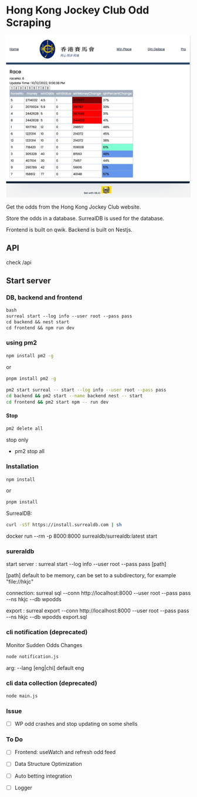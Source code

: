 # Hong Kong Jockey Club Odd Scraping

![demo](./demo.jpeg)

Get the odds from the Hong Kong Jockey Club website.

Store the odds in a database. SurrealDB is used for the database.

Frontend is built on qwik. Backend is built on Nestjs. 

## API

check /api

## Start server

### DB, backend and frontend

```
bash
surreal start --log info --user root --pass pass
cd backend && nest start
cd frontend && npm run dev
```

### using pm2

```bash
npm install pm2 -g
```

or 

```bash
pnpm install pm2 -g
```

```bash
pm2 start surreal -- start --log info --user root --pass pass
cd backend && pm2 start --name backend nest -- start
cd frontend && pm2 start npm -- run dev
```

#### Stop

```bash
pm2 delete all
```

stop only

* pm2 stop all

### Installation

```bash
npm install
```

or 

```bash
pnpm install
```

SurrealDB:

```bash
curl -sSf https://install.surrealdb.com | sh
```
docker run --rm -p 8000:8000 surrealdb/surrealdb:latest start

### sureraldb

start server : surreal start --log info --user root --pass pass [path]

[path] default to be memory, can be set to a subdirectory, for example "file://hkjc"

connection: surreal sql --conn http://localhost:8000 --user root --pass pass --ns hkjc --db wpodds

export : surreal export --conn http://localhost:8000 --user root --pass pass --ns hkjc --db wpodds export.sql

### cli notification (deprecated)

Monitor Sudden Odds Changes

```bash
node notification.js
```

arg:
--lang [eng|chi] default eng

### cli data collection (deprecated)

```bash
node main.js
```

### Issue

- [ ] WP odd crashes and stop updating on some shells

### To Do

- [ ] Frontend: useWatch and refresh odd feed

- [ ] Data Structure Optimization

- [ ] Auto betting integration

- [ ] Logger